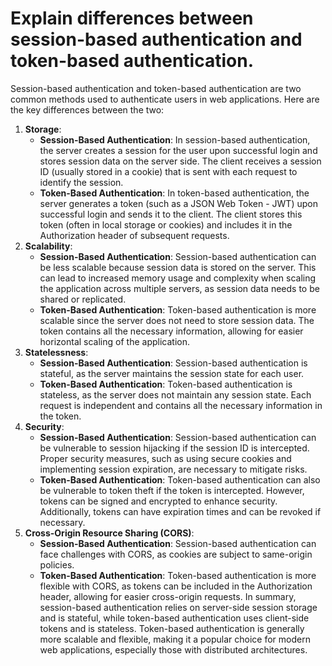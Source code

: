# Explain differences between session-based authentication and token-based authentication.
Session-based authentication and token-based authentication are two common methods used to authenticate users in web applications. Here are the key differences between the two:
1. **Storage**:
   - **Session-Based Authentication**: In session-based authentication, the server creates a session for the user upon successful login and stores session data on the server side. The client receives a session ID (usually stored in a cookie) that is sent with each request to identify the session.
   - **Token-Based Authentication**: In token-based authentication, the server generates a token (such as a JSON Web Token - JWT) upon successful login and sends it to the client. The client stores this token (often in local storage or cookies) and includes it in the Authorization header of subsequent requests.
2. **Scalability**:
   - **Session-Based Authentication**: Session-based authentication can be less scalable because session data is stored on the server. This can lead to increased memory usage and complexity when scaling the application across multiple servers, as session data needs to be shared or replicated.
   - **Token-Based Authentication**: Token-based authentication is more scalable since the server does not need to store session data. The token contains all the necessary information, allowing for easier horizontal scaling of the application.
3. **Statelessness**:
   - **Session-Based Authentication**: Session-based authentication is stateful, as the server maintains the session state for each user.
   - **Token-Based Authentication**: Token-based authentication is stateless, as the server does not maintain any session state. Each request is independent and contains all the necessary information in the token.
4. **Security**:
   - **Session-Based Authentication**: Session-based authentication can be vulnerable to session hijacking if the session ID is intercepted. Proper security measures, such as using secure cookies and implementing session expiration, are necessary to mitigate risks.
   - **Token-Based Authentication**: Token-based authentication can also be vulnerable to token theft if the token is intercepted. However, tokens can be signed and encrypted to enhance security. Additionally, tokens can have expiration times and can be revoked if necessary.
5. **Cross-Origin Resource Sharing (CORS)**:
   - **Session-Based Authentication**: Session-based authentication can face challenges with CORS, as cookies are subject to same-origin policies.
   - **Token-Based Authentication**: Token-based authentication is more flexible with CORS, as tokens can be included in the Authorization header, allowing for easier cross-origin requests.
In summary, session-based authentication relies on server-side session storage and is stateful, while token-based authentication uses client-side tokens and is stateless. Token-based authentication is generally more scalable and flexible, making it a popular choice for modern web applications, especially those with distributed architectures.
